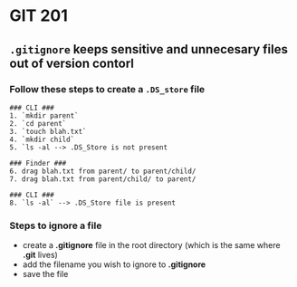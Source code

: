 # GIT 201
## `.gitignore` keeps sensitive and unnecesary files out of version contorl


### Follow these steps to create a `.DS_store` file
```
### CLI ###
1. `mkdir parent`
2. `cd parent`
3. `touch blah.txt`
4. `mkdir child`
5. `ls -al --> .DS_Store is not present

### Finder ###
6. drag blah.txt from parent/ to parent/child/
7. drag blah.txt from parent/child/ to parent/

### CLI ###
8. `ls -al` --> .DS_Store file is present
```

### Steps to ignore a file
- create a **.gitignore** file in the root directory (which is the same where **.git** lives)
- add the filename you wish to ignore to **.gitignore**
- save the file